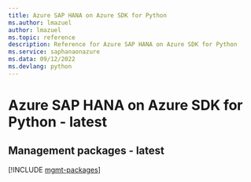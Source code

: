 ```yaml
---
title: Azure SAP HANA on Azure SDK for Python
ms.author: lmazuel
author: lmazuel
ms.topic: reference
description: Reference for Azure SAP HANA on Azure SDK for Python
ms.service: saphanaonazure
ms.data: 09/12/2022
ms.devlang: python
---
```

# Azure SAP HANA on Azure SDK for Python - latest

## Management packages - latest
[!INCLUDE [mgmt-packages](sap-hana-on-azure-mgmt-index.md)]